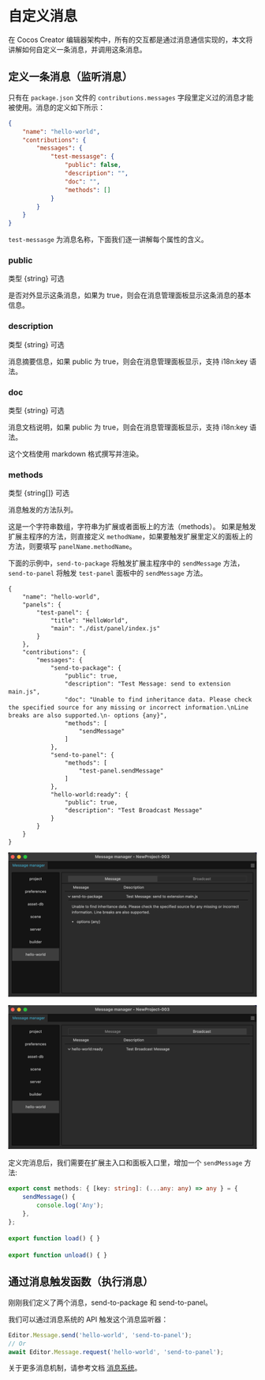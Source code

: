 # 自定义消息

在 Cocos Creator 编辑器架构中，所有的交互都是通过消息通信实现的，本文将讲解如何自定义一条消息，并调用这条消息。

## 定义一条消息（监听消息）

只有在 `package.json` 文件的 `contributions.messages` 字段里定义过的消息才能被使用。消息的定义如下所示：

```json
{
    "name": "hello-world",
    "contributions": {
        "messages": {
            "test-messasge": {
                "public": false,
                "description": "",
                "doc": "",
                "methods": []
            }
        }
    }
}
```

`test-messasge` 为消息名称，下面我们逐一讲解每个属性的含义。

### public

类型 {string} 可选

是否对外显示这条消息，如果为 true，则会在消息管理面板显示这条消息的基本信息。

### description

类型 {string} 可选

消息摘要信息，如果 public 为 true，则会在消息管理面板显示，支持 i18n:key 语法。

### doc

类型 {string} 可选

消息文档说明，如果 public 为 true，则会在消息管理面板显示，支持 i18n:key 语法。

这个文档使用 markdown 格式撰写并渲染。

### methods

类型 {string[]} 可选

消息触发的方法队列。

这是一个字符串数组，字符串为扩展或者面板上的方法（methods）。
如果是触发扩展主程序的方法，则直接定义 `methodName`，如果要触发扩展里定义的面板上的方法，则要填写 `panelName.methodName`。

下面的示例中，`send-to-package` 将触发扩展主程序中的 `sendMessage` 方法，`send-to-panel` 将触发 `test-panel` 面板中的 `sendMessage` 方法。

```json5
{
    "name": "hello-world",
    "panels": {
        "test-panel": {
            "title": "HelloWorld",
            "main": "./dist/panel/index.js"
        }
    },
    "contributions": {
        "messages": {
            "send-to-package": {
                "public": true,
                "description": "Test Message: send to extension main.js",
                "doc": "Unable to find inheritance data. Please check the specified source for any missing or incorrect information.\nLine breaks are also supported.\n- options {any}",
                "methods": [
                    "sendMessage"
                ]
            },
            "send-to-panel": {
                "methods": [
                    "test-panel.sendMessage"
                ]
            },
            "hello-world:ready": {
                "public": true,
                "description": "Test Broadcast Message"
            }
        }
    }
}
```

![Alt text](./message-manager.png)

![Alt text](./message-manager-2.png)

定义完消息后，我们需要在扩展主入口和面板入口里，增加一个 `sendMessage` 方法:

```typescript
export const methods: { [key: string]: (...any: any) => any } = {
    sendMessage() {
        console.log('Any');
    },
};

export function load() { }

export function unload() { }
```

## 通过消息触发函数（执行消息）

刚刚我们定义了两个消息，send-to-package 和 send-to-panel。

我们可以通过消息系统的 API 触发这个消息监听器：

```typescript
Editor.Message.send('hello-world', 'send-to-panel');
// Or
await Editor.Message.request('hello-world', 'send-to-panel');
```

关于更多消息机制，请参考文档 [消息系统](./messages.md)。
